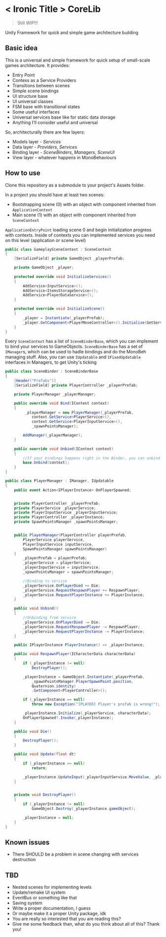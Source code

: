 # < Ironic Title > CoreLib 
> Still WIP!!!

Unity Framework for quick and simple game architecture building

## Basic idea
This is a universal and simple framework for quick setup of small-scale games architecture. It provides:
- Entry Point
- Contexs as a Service Providers
- Transitions between scenes
- Simple scene bindings
- UI structure base
- UI universal classes
- FSM base with transitional states
- Some useful interfaces
- Universal services base like for static data storage
- Anything I'll consider useful and universal

So, architecturally there are few layers:
- Models layer - *Services*
- Data layer - *Providers*, *Services*
- Binding layer - *SceneBinders*, *Managers*, *SceneUI*
- View layer - whatever happens in MonoBehaviours

## How to use
Clone this repository as a submodule to your project's Assets folder.

In a project you should have at least two scenes:
- Bootstrapping scene (0) with an object with component inherited from `ApplicationContext`
- Main scene (1) with an object with component inherited from `SceneContext`
  
`ApplicationEntryPoint` loading scene 0 and begin initialization progress with contexts.
Inside of contexts you can implemented services you need on this level (application or scene level)

```c#
public class GameplaySceneContext : SceneContext
{
    [SerializeField] private GameObject _playerPrefab;

    private GameObject _player;
    
    protected override void InitializeServices()
    {
        AddService<InputService>();
        AddService<ItemsStorageService>();
        AddService<PlayerDataService>();
    }

    protected override void InitializeScene()
    {
        _player = Instantiate(_playerPrefab);
        _player.GetComponent<PlayerMoveController>().Initialize(GetService<InputService>());
    }
}
```

Every `SceneContext` has a list of `SceneBinderBase`, which you can implement to bind your services to GameObjects.
`SceneBinderBase` has a set of `IManager`s, which can be used to hadle bindings and do the MonoBeh managing stuff. Also, you can use `IUpdatable` and `IFixedUpdatable` interfaces in Managers, to get Unity's ticking

```c#
public class SceneBinder : SceneBinderBase
{
    [Header("Prefabs")]
    [SerializeField] private PlayerController _playerPrefab;

    private PlayerManager _playerManager;

    public override void Bind(IContext context)
    {
         _playerManager = new PlayerManager(_playerPrefab,
            context.GetService<PlayerService>(),
            context.GetService<PlayerInputService>(),
            _spawnPointsManager);

        AddManager(_playerManager);
    }

    public override void Unbind(IContext context)
    {
        //If your bindings happens right in the Binder, you can unbind them here
        base.Unbind(context);
    }
}
```
```c#
public class PlayerManager : IManager, IUpdatable
{
    public event Action<IPlayerInstance> OnPlayerSpawned;


    private PlayerController _playerPrefab;
    private PlayerService _playerService;
    private PlayerInputService _playerInputService;
    private PlayerController _playerInstance;
    private SpawnPointsManager _spawnPointsManager;


    public PlayerManager(PlayerController playerPrefab, 
        PlayerService playerService, 
        PlayerInputService inputService, 
        SpawnPointsManager spawnPointsManager)
    {
        _playerPrefab = playerPrefab;
        _playerService = playerService;
        _playerInputService = inputService;
        _spawnPointsManager = spawnPointsManager;

        //Binding to service
        _playerService.OnPlayerDied += Die;
        _playerService.RequestRespawnPlayer += RespawnPlayer;
        _playerService.RequestPlayerInstance += PlayerInstance;
    }

    public void Unbind()
    {
        //Unbinding from service
        _playerService.OnPlayerDied -= Die;
        _playerService.RequestRespawnPlayer -= RespawnPlayer;
        _playerService.RequestPlayerInstance -= PlayerInstance;
    }

    public IPlayerInstance PlayerInstance() => _playerInstance;

    public void RespawnPlayer(ICharacterData characterData)
    {
        if (_playerInstance != null)
            DestroyPlayer();

        _playerInstance = GameObject.Instantiate(_playerPrefab, 
            _spawnPointsManager.PlayerSpawnPoint.position,
            Quaternion.identity)
            .GetComponent<PlayerController>();

        if (_playerInstance == null)
            throw new Exception("[PLAYER] Player's prefab is wrong!");

        _playerInstance.Initialize(_playerService, characterData);
        OnPlayerSpawned?.Invoke(_playerInstance);
    }      

    public void Die()
    {
        DestroyPlayer();
    }

    public void Update(float dt)
    {
        if (_playerInstance == null)
            return;

        _playerInstance.UpdateInput(_playerInputService.MoveValue, _playerInputService.RotateValue);
    }


    private void DestroyPlayer()
    {
        if (_playerInstance != null)
            GameObject.Destroy(_playerInstance.gameObject);

        _playerInstance = null;
    }
}
```

## Known issues
- There SHOULD be a problem in scene changing with services destruction

## TBD
- Nested scenes for implementing levels
- Update/remake UI system
- EventBus or something like that
- Saving system
- Write a proper documentation, I guess
- Or maybe make it a proper Unity package, idk
- You are really so interested that you are reading this?
- Give me some feedback than, what do you think about all of this? Thank you!
